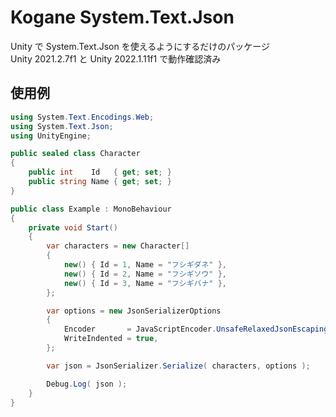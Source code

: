 # Kogane System.Text.Json

Unity で System.Text.Json を使えるようにするだけのパッケージ  
Unity 2021.2.7f1 と Unity 2022.1.11f1 で動作確認済み

## 使用例

```cs
using System.Text.Encodings.Web;
using System.Text.Json;
using UnityEngine;

public sealed class Character
{
    public int    Id   { get; set; }
    public string Name { get; set; }
}

public class Example : MonoBehaviour
{
    private void Start()
    {
        var characters = new Character[]
        {
            new() { Id = 1, Name = "フシギダネ" },
            new() { Id = 2, Name = "フシギソウ" },
            new() { Id = 3, Name = "フシギバナ" },
        };

        var options = new JsonSerializerOptions
        {
            Encoder       = JavaScriptEncoder.UnsafeRelaxedJsonEscaping,
            WriteIndented = true,
        };

        var json = JsonSerializer.Serialize( characters, options );

        Debug.Log( json );
    }
}
```